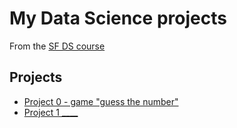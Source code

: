 # My Data Science projects
From the [SF DS course](https://github.com/lamewarden/sf_data_science-2022-)

## Projects
* [Project 0 - game "guess the number"](https://github.com/lamewarden/sf_data_science-2022-/tree/main/project%200)
* [Project 1 ____]()
